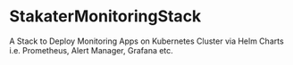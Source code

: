 # StakaterMonitoringStack
A Stack to Deploy Monitoring Apps on Kubernetes Cluster via Helm Charts i.e. Prometheus, Alert Manager, Grafana etc.

